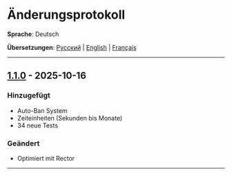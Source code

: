 # Änderungsprotokoll

**Sprache**: Deutsch

**Übersetzungen**: [Русский](../ru/CHANGELOG.md) | [English](../en/CHANGELOG.md) | [Français](../fr/CHANGELOG.md)

---

## [1.1.0] - 2025-10-16

### Hinzugefügt

- Auto-Ban System
- Zeiteinheiten (Sekunden bis Monate)
- 34 neue Tests

### Geändert

- Optimiert mit Rector

---

[1.1.0]: https://github.com/zorinalexey/cloud-casstle-http-router/compare/v1.0.0...v1.1.0
